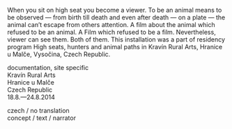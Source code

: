 When you sit on high seat you become a viewer. To be an animal
means to be observed — from birth till death and even after
death — on a plate — the animal can’t escape from others
attention. A film about the animal which refused to be an
animal. A Film which refused to be a film. Nevertheless, viewer
can see them. Both of them. This installation was a part of
residency program High seats, hunters and animal paths in
Kravín Rural Arts, Hranice u Malče, Vysočina, Czech Republic.

documentation, site specific  
Kravín Rural Arts  
Hranice u Malče  
Czech Republic  
18.8.—24.8.2014

czech / no translation  
concept / text / narrator  